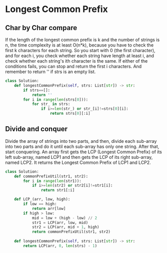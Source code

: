 # Longest Common Prefix

## Char by Char compare
If the length of the longest common prefix is k and the number of strings is n, the time complexity is at least O(n*k), because you have to check the first k characters for each string. So you start with 0 (the first character), and for each i, you check whether each string have length at least i, and check whether each string's ith character is the same. If either of the conditions fails, you can stop and return the first i characters. And remember to return '' if strs is an empty list.

```python
class Solution:
    def longestCommonPrefix(self, strs: List[str]) -> str:
        if strs==[]:
            return ''
        for i in range(len(strs[0])):
            for str_ in strs:
                if i>=len(str_) or str_[i]!=strs[0][i]:
                    return strs[0][:i]
```



## Divide and conquer

Divide the array of strings into two parts, and then, divide each sub-array into two parts and do it until each sub-array has only one string. After that, start conquering. An array first gets the LCP (Longest Common Prefix) of its left sub-array, named LCP1 and then gets the LCP of its right sub-array, named LCP2. It returns the Longest Common Prefix of LCP1 and LCP2.

```python
class Solution:            
    def commonPrefixUtil(str1, str2):  
        for i in range(len(str1)):
            if i>=len(str2) or str2[i]!=str1[i]:
                return str1[:i]  

    def LCP_(arr, low, high):  
        if low == high: 
            return arr[low]  
        if high > low:  
            mid = low + (high - low) // 2
            str1 = LCP(arr, low, mid)  
            str2 = LCP(arr, mid + 1, high)  
            return commonPrefixUtil(str1, str2)
     
    def longestCommonPrefix(self, strs: List[str]) -> str:
    	return LCP(arr, 0, len(strs) - 1) 


```

